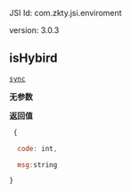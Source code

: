 





JSI Id: com.zkty.jsi.enviroment

version: 3.0.3



## isHybird
[`sync`](/docs/modules/模块-规范?id=jsi-调用)


**无参数**


**返回值**
``` js
 {

  code: int,

  msg:string

}
``` 


    

